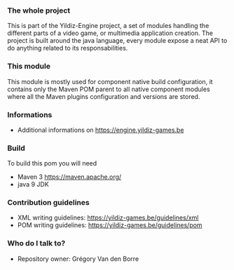 ### The whole project ###

This is part of the Yildiz-Engine project, a set of modules handling the different parts of a video game, or multimedia application creation.
The project is built around the java language, every module expose a neat API to do anything related to its responsabilities.

### This module ###

This module is mostly used for component native build configuration, it contains only the Maven POM parent to all native component modules where all the Maven plugins configuration and versions are stored.

### Informations ###

* Additional informations on https://engine.yildiz-games.be

### Build ###

To build this pom you will need

* Maven 3 https://maven.apache.org/
* java 9 JDK

### Contribution guidelines ###

* XML writing guidelines: https://yildiz-games.be/guidelines/xml
* POM writing guidelines: https://yildiz-games.be/guidelines/pom

### Who do I talk to? ###

* Repository owner: Grégory Van den Borre